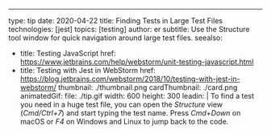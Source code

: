 ---
type: tip
date: 2020-04-22
title: Finding Tests in Large Test Files
technologies: [jest]
topics: [testing]
author: er
subtitle: Use the Structure tool window for quick navigation around large test files.
seealso:
- title: Testing JavaScript
  href: https://www.jetbrains.com/help/webstorm/unit-testing-javascript.html
- title: Testing with Jest in WebStorm
  href: https://blog.jetbrains.com/webstorm/2018/10/testing-with-jest-in-webstorm/
thumbnail: ./thumbnail.png
cardThumbnail: ./card.png
animatedGif:
  file: ./tip.gif
  width: 600
  height: 300
leadin: |
  To find a test you need in a huge test file, you can open the *Structure* view (*Cmd/Ctrl+7*) and start typing the test name. Press *Cmd+Down* on macOS or *F4* on Windows and Linux to jump back to the code.
